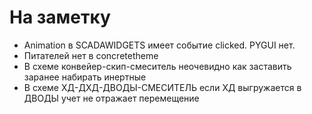 # На заметку

- Animation в SCADAWIDGETS имеет событие clicked. PYGUI нет. 
- Питателей нет в concretetheme
- В схеме конвейер-скип-смеситель неочевидно как заставить заранее набирать инертные
- В схеме ХД-ДХД-ДВОДЫ-СМЕСИТЕЛЬ если ХД выгружается в ДВОДЫ учет не отражает перемещение